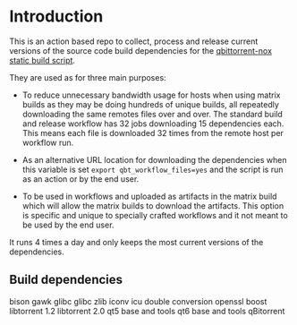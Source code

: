 
# Introduction

This is an action based repo to collect, process and release current versions of the source code build dependencies for the [qbittorrent-nox static build script](https://github.com/userdocs/qbittorrent-nox-static).

They are used as for three main purposes:

- To reduce unnecessary bandwidth usage for hosts when using matrix builds as they may be doing hundreds of unique builds, all  repeatedly downloading the same remotes files over and over. The standard build and release workflow has 32 jobs downloading 15  dependencies each. This means each file is downloaded 32 times from the remote host per workflow run.

- As an alternative URL location for downloading the dependencies when this variable is set `export qbt_workflow_files=yes` and the script is run as an action or by the end user.

- To be used in workflows and uploaded as artifacts in the matrix build which will allow the matrix builds to download the artifacts. This option is specific and unique to specially crafted workflows and it not meant to be used by the end user.

It runs 4 times a day and only keeps the most current versions of the dependencies.

## Build dependencies

bison
gawk
glibc
glibc
zlib
iconv
icu
double conversion
openssl
boost
libtorrent 1.2
libtorrent 2.0
qt5 base and tools
qt6 base and tools
qBitorrent
